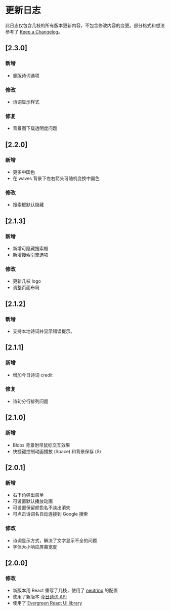 # 更新日志

此日志仅包含几枝的所有版本更新内容，不包含修改内容的变更。部分格式和想法参考了 [Keep a Changelog](https://keepachangelog.com/en/1.0.0/)。

## [2.3.0]

### 新增

- 竖版诗词选项

### 修改

- 诗词显示样式

### 修复

- 背景图下载透明度问题

## [2.2.0]

### 新增

- 更多中国色
- 在 waves 背景下左右箭头可随机变换中国色

### 修改

- 搜索框默认隐藏

## [2.1.3]

### 新增

- 新增可隐藏搜索框
- 新增搜索引擎选项

### 修改

- 更新几枝 logo
- 调整页面布局

## [2.1.2]

### 新增

- 支持本地诗词并显示错误提示。

## [2.1.1]

### 新增

- 增加今日诗词 credit

### 修复

- 诗句分行排列问题

## [2.1.0]

### 新增

- Blobs 背景附带鼠标交互效果
- 快捷键控制动画播放 (Space) 和背景保存 (S)

## [2.0.1]

### 新增

- 右下角弹出菜单
- 可设置默认播放动画
- 可设置保留颜色名不淡出消失
- 可点击诗词名自动连接到 Google 搜索

### 修改

- 诗词显示方式，解决了文字显示不全的问题
- 字体大小响应屏幕宽度

## [2.0.0]

### 修改

- 新版本用 React 重写了几枝，使用了 [neutrino](https://neutrinojs.org/packages/react/) 的配置
- 使用了新版本 [今日诗词 API](https://www.jinrishici.com/)
- 使用了 [Evergreen React UI library](https://evergreen.segment.com/)
